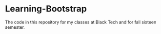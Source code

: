 # Learning-Bootstrap
The code in this repository for my classes at Black Tech and for fall sixteen semester. 
